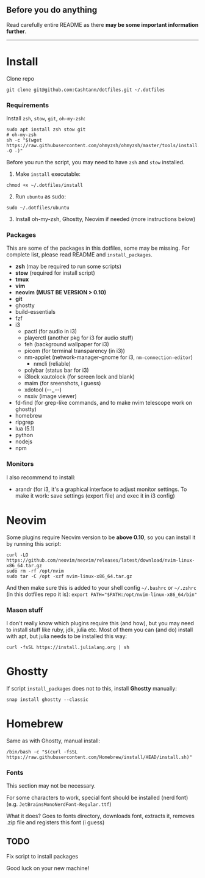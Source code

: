 ## Before you do anything

Read carefully entire README as there **may be some important information further**. 

---

# Install
Clone repo
```
git clone git@github.com:Cashtann/dotfiles.git ~/.dotfiles
```
### Requirements
Install `zsh`, `stow`, `git`, `oh-my-zsh`:
```
sudo apt install zsh stow git
# oh-my-zsh
sh -c "$(wget https://raw.githubusercontent.com/ohmyzsh/ohmyzsh/master/tools/install.sh -O -)"
```
Before you run the script, you may need to have `zsh` and `stow` installed.
1. Make `install` executable:
```
chmod +x ~/.dotfiles/install
```
2. Run `ubuntu` as sudo:
```
sudo ~/.dotfiles/ubuntu
```
3. Install oh-my-zsh, Ghostty, Neovim if needed (more instructions below)

### Packages

This are some of the packages in this dotfiles, some may be missing.
For complete list, please read README and `install_packages`.
 - **zsh** (may be required to run some scripts)
 - **stow** (required for install script)
 - **tmux**
 - **vim**
 - **neovim** **(MUST BE VERSION > 0.10)**
 - **git**
 - ghostty
 - build-essentials
 - fzf
 - i3
   - pactl (for audio in i3)
   - playerctl (another pkg for i3 for audio stuff)
   - feh (background wallpaper for i3)
   - picom (for terminal transparency (in i3))
   - nm-applet (network-manager-gnome for i3, `nm-connection-editor`)
     - nmcli (reliable)
   - polybar (status bar for i3)
   - i3lock xautolock (for screen lock and blank)
   - maim (for sreenshots, i guess)
   - xdotool (--,,--)
   - nsxiv (image viewer)
 - fd-find (for grep-like commands, and to make nvim telescope work on ghostty)
 - homebrew
 - ripgrep
 - lua (5.1)
 - python
 - nodejs
 - npm

### Monitors

I also recommend to install:
 - arandr (for i3, it's a graphical interface to adjust monitor settings. To make it work: save settings (export file) and exec it in i3 config)

# Neovim

Some plugins require Neovim version to be **above 0.10**, so you can install it by running this script:
```
curl -LO https://github.com/neovim/neovim/releases/latest/download/nvim-linux-x86_64.tar.gz
sudo rm -rf /opt/nvim
sudo tar -C /opt -xzf nvim-linux-x86_64.tar.gz
```

And then make sure this is added to your shell config `~/.bashrc` or `~/.zshrc` (in this dotfiles repo it is):
`export PATH="$PATH:/opt/nvim-linux-x86_64/bin"`

### Mason stuff
I don't really know which plugins require this (and how),
but you may need to install stuff like ruby, jdk, julia etc.
Most of them you can (and do) install with apt, but julia needs
to be installed this way:
```
curl -fsSL https://install.julialang.org | sh
```

# Ghostty
If script `install_packages` does not to this, install **Ghostty** manually:
```
snap install ghostty --classic
```

# Homebrew
Same as with Ghostty, manual install:
```
/bin/bash -c "$(curl -fsSL https://raw.githubusercontent.com/Homebrew/install/HEAD/install.sh)"
```

### Fonts
This section may not be necessary.

For some characters to work, special font should be installed (nerd font) (e.g. `JetBrainsMonoNerdFont-Regular.ttf`)

What it does? Goes to fonts directory, downloads font, extracts it, removes .zip file and registers this font (i guess)

## TODO
Fix script to install packages

Good luck on your new machine!
